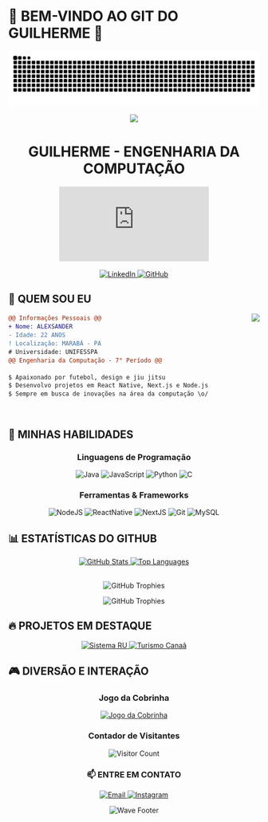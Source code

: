# 🌟 BEM-VINDO AO GIT DO GUILHERME 🌟

<div align="center">
  
  ![Matrix Header](https://raw.githubusercontent.com/platane/snk/output/github-contribution-grid-snake-dark.svg)
  
  <img src="https://media.giphy.com/media/v1.Y2lkPTc5MGI3NjExeTgxNjF3M3kyMzd5a283aDl3aXQxZm5wb2MyZDZpZG15MXF6dW45bSZlcD12MV9pbnRlcm5hbF9naWZfYnlfaWQmY3Q9Zw/UoLt6Tm8wlSnWGfSFs/giphy.gif" width="150">

  # GUILHERME - ENGENHARIA DA COMPUTAÇÃO
  
  [![Typing SVG](https://readme-typing-svg.herokuapp.com?font=Press+Start+2P&size=18&duration=6000&pause=1000&color=33FF33&center=true&vCenter=true&random=false&width=500&lines=DESENVOLVEDOR+FULL+STACK;UNIFESSPA+-+3%C2%B0+PERÍODO;MARABÁ+-+PARÁ;REACT+NATIVE+%7C+NEXT.JS+%7C+NODE.JS)](https://git.io/typing-svg)

  <a href="https://www.linkedin.com/in/alexsander2002">
    <img src="https://img.shields.io/badge/LinkedIn-0077B5?style=for-the-badge&logo=linkedin&logoColor=white" alt="LinkedIn">
  </a>
  <a href="https://github.com/ALEXSANDER2002">
    <img src="https://img.shields.io/badge/GitHub-181717?style=for-the-badge&logo=github&logoColor=white" alt="GitHub">
  </a>
  
</div>

## 👾 QUEM SOU EU

<img align="right" height="200px" src="https://media.giphy.com/media/v1.Y2lkPTc5MGI3NjExYW1jOG90dWNwMGcwYjNta2NvNG02aTZmaTM0cG93ZHF5eDY5a3FzbSZlcD12MV9pbnRlcm5hbF9naWZfYnlfaWQmY3Q9Zw/SO8sDJQB8LXBS/giphy.gif">

```diff
@@ Informações Pessoais @@
+ Nome: ALEXSANDER
- Idade: 22 ANOS
! Localização: MARABÁ - PA
# Universidade: UNIFESSPA
@@ Engenharia da Computação - 7° Período @@

$ Apaixonado por futebol, design e jiu jitsu
$ Desenvolvo projetos em React Native, Next.js e Node.js
$ Sempre em busca de inovações na área da computação \o/
```

<br>

## 🚀 MINHAS HABILIDADES

<div align="center">
  
  <h3>Linguagens de Programação</h3>
  
  ![Java](https://img.shields.io/badge/Java-ED8B00?style=for-the-badge&logo=openjdk&logoColor=white)
  ![JavaScript](https://img.shields.io/badge/JavaScript-F7DF1E?style=for-the-badge&logo=javascript&logoColor=black)
  ![Python](https://img.shields.io/badge/Python-3776AB?style=for-the-badge&logo=python&logoColor=white)
  ![C](https://img.shields.io/badge/C-00599C?style=for-the-badge&logo=c&logoColor=white)
  
  <h3>Ferramentas & Frameworks</h3>
  
  ![NodeJS](https://img.shields.io/badge/Node.js-43853D?style=for-the-badge&logo=node.js&logoColor=white)
  ![ReactNative](https://img.shields.io/badge/React_Native-20232A?style=for-the-badge&logo=react&logoColor=61DAFB)
  ![NextJS](https://img.shields.io/badge/Next.js-000000?style=for-the-badge&logo=nextdotjs&logoColor=white)
  ![Git](https://img.shields.io/badge/GIT-E44C30?style=for-the-badge&logo=git&logoColor=white)
  ![MySQL](https://img.shields.io/badge/MySQL-4479A1?style=for-the-badge&logo=mysql&logoColor=white)
  
</div>

## 📊 ESTATÍSTICAS DO GITHUB

<div align="center">
  <a href="https://github.com/ALEXSANDER2002">
    <img height="180em" src="https://github-readme-stats.vercel.app/api?username=ALEXSANDER2002&theme=tokyonight&hide_border=false&include_all_commits=false&count_private=false&show_icons=true&line_height=29&locale=pt-br&rank_icon=github" alt="GitHub Stats">
    <img height="180em" src="https://github-readme-stats.vercel.app/api/top-langs/?username=ALEXSANDER2002&theme=tokyonight&hide_border=false&include_all_commits=false&count_private=false&layout=donut" alt="Top Languages">
  </a>
</div>

<br>

<div align="center">
  
  ![GitHub Trophies](https://github-profile-trophy.vercel.app/?username=ALEXSANDER2002&theme=tokyonight&no-frame=false&no-bg=true&margin-w=4&row=1)

  
  <img src="https://github-profile-trophy.vercel.app/?username=ALEXSANDER2002&theme=tokyonight&no-frame=false&no-bg=true&margin-w=4&row=1" alt="GitHub Trophies">
  
</div>

## 🔥 PROJETOS EM DESTAQUE

<div align="center">
  
  <a href="https://github.com/ALEXSANDER2002/projeto-ru">
    <img src="https://github-readme-stats.vercel.app/api/pin/?username=ALEXSANDER2002&repo=projeto-ru&theme=tokyonight" alt="Sistema RU">
  </a>
  <a href="https://github.com/ALEXSANDER2002/projeto-canaa">
    <img src="https://github-readme-stats.vercel.app/api/pin/?username=ALEXSANDER2002&repo=projeto-canaa&theme=tokyonight" alt="Turismo Canaã">
  </a>
  
</div>

## 🎮 DIVERSÃO E INTERAÇÃO

<div align="center">
  
  <h3>Jogo da Cobrinha</h3>
  <a href="https://ALEXSANDER2002.github.io/projeto-canaa/snake_game.html">
    <img src="https://img.shields.io/badge/JOGAR_AGORA-33FF33?style=for-the-badge&logoColor=white&logo=data:image/svg+xml;base64,PHN2ZyB4bWxucz0iaHR0cDovL3d3dy53My5vcmcvMjAwMC9zdmciIHZpZXdCb3g9IjAgMCAyNCAyNCI+PHBhdGggZD0iTTE3LDEwLjVWN0ExLDEgMCAwLDAgMTYsNkgxNVYzQTEsMSAwIDAsMCAxNCwySDEwQTEsMSAwIDAsMCA5LDNWNkg4QTEsMSAwIDAsMCA3LDdWMTAuNUw1LjUsMTJMNywxMy41VjE3QTEsMSAwIDAsMCA4LDE4SDlWMjFBMSwxIDAsMCAwIDEwLDIySDE0QTEsMSAwIDAsMCAxNSwyMVYxOEgxNkExLDEgMCAwLDAgMTcsMTdWMTMuNUwxOC41LDEyTDE3LDEwLjVNMTIsMTVBMSwxIDAsMCwxIDExLDE0QTEsMSAwIDAsMSAxMiwxM0ExLDEgMCAwLDEgMTMsMTRBMSwxIDAsMCwxIDEyLDE1WiIgLz48L3N2Zz4=" alt="Jogo da Cobrinha">
  </a>
  
  <h3>Contador de Visitantes</h3>
  
  ![Visitor Count](https://profile-counter.glitch.me/ALEXSANDER2002/count.svg)
  
</div>

<div align="center">
  
  ### 📫 ENTRE EM CONTATO
  
  <a href="mailto:gui09lima@gmail.com">
    <img src="https://img.shields.io/badge/Email-D14836?style=for-the-badge&logo=gmail&logoColor=white" alt="Email">
  </a>
  <a href="https://www.instagram.com/guilhermelimajj/">
    <img src="https://img.shields.io/badge/Instagram-E4405F?style=for-the-badge&logo=instagram&logoColor=white" alt="Instagram">
  </a>
  
</div>

<div align="center">
  
  ![Wave Footer](https://raw.githubusercontent.com/trinib/trinib/82213791fa9ff58d3ca768ddd6de2489ec23ffca/images/footer.svg)
  
</div>
